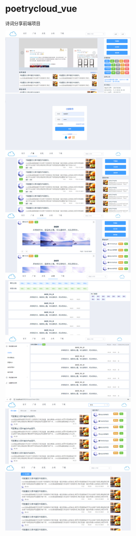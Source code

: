 # poetrycloud_vue
诗词分享前端项目

<img src="https://github.com/androidmianbizhe/poetrycloud_vue/blob/master/screen_cut/2019-06-11_161521.png" alt="首页" width="400"/>
<img src="https://github.com/androidmianbizhe/poetrycloud_vue/blob/master/screen_cut/2019-06-11_161545.png" alt="登录" width="400"/>

<img src="https://github.com/androidmianbizhe/poetrycloud_vue/blob/master/screen_cut/2019-06-11_162607.png" alt="广场" width="400"/>
<img src="https://github.com/androidmianbizhe/poetrycloud_vue/blob/master/screen_cut/2019-06-11_162619.png" alt="发现" width="400"/>

<img src="https://github.com/androidmianbizhe/poetrycloud_vue/blob/master/screen_cut/2019-06-11_162631.png" alt="分类" width="400"/>
<img src="https://github.com/androidmianbizhe/poetrycloud_vue/blob/master/screen_cut/2019-06-11_162653.png" alt="歌单" width="400"/>

<img src="https://github.com/androidmianbizhe/poetrycloud_vue/blob/master/screen_cut/2019-06-11_162725.png" alt="搜索" width="400"/>
<img src="https://github.com/androidmianbizhe/poetrycloud_vue/blob/master/screen_cut/2019-06-11_162741.png" alt="博客" width="400"/>
